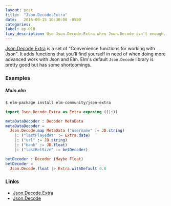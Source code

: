 ```yaml
---
layout: post
title:  "Json.Decode.Extra"
date:   2016-09-15 10:30:00 -0500
categories:
label: ep-010
tiny_description: Use Json.Decode.Extra when Json.Decode isn't enough.
---
```


[Json.Decode.Extra](http://package.elm-lang.org/packages/elm-community/json-extra/1.1.0/Json-Decode-Extra) is a set of "Convenience functions for working with Json". It adds functions that you'll find yourself in need of when doing more advanced work with Json and Elm. Elm's default `Json.Decode` library is pretty good but has some shortcomings.

### Examples

##### Main.elm

```bash
$ elm-package install elm-community/json-extra
```

```elm
import Json.Decode.Extra as Extra exposing ((|:))

metaDataDecoder : Decoder MetaData
metaDataDecoder =
  Json.Decode.map MetaData ("username" := JD.string)
    |: ("lastPlayedAt" := Extra.date)
    |: ("url" := JD.string)
    |: ("bank" := JD.float)
    |: ("lastBetSize" := betDecoder)

betDecoder : Decoder (Maybe Float)
betDecoder =
  Json.Decode.float |> Extra.withDefault 0.0
```


### Links

* [Json.Decode.Extra](http://package.elm-lang.org/packages/elm-community/json-extra/1.1.0/Json-Decode-Extra)
* [Json.Decode](http://package.elm-lang.org/packages/elm-lang/core/4.0.5/Json-Decode)
